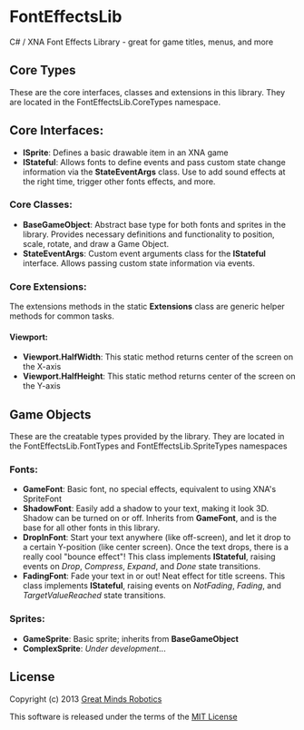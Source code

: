 FontEffectsLib
==============

C# / XNA Font Effects Library - great for game titles, menus, and more

Core Types
---------------------------
These are the core interfaces, classes and extensions in this library. They are located in the FontEffectsLib.CoreTypes namespace. 

Core Interfaces:
----------------
* **ISprite**: Defines a basic drawable item in an XNA game
* **IStateful**: Allows fonts to define events and pass custom state change information via the **StateEventArgs** class. Use to add sound effects at the right time, trigger other fonts effects, and more.

### Core Classes:
* **BaseGameObject**: Abstract base type for both fonts and sprites in the library. Provides necessary definitions and functionality to position, scale, rotate, and draw a Game Object.
* **StateEventArgs**: Custom event arguments class for the **IStateful** interface. Allows passing custom state information via events.

### Core Extensions:
The extensions methods in the static **Extensions** class are generic helper methods for common tasks. 

#### Viewport:
* **Viewport.HalfWidth**: This static method returns center of the screen on the X-axis
* **Viewport.HalfHeight**: This static method returns center of the screen on the Y-axis


Game Objects
------------
These are the creatable types provided by the library. They are located in the FontEffectsLib.FontTypes and FontEffectsLib.SpriteTypes namespaces

### Fonts:
* **GameFont**: Basic font, no special effects, equivalent to using XNA's SpriteFont
* **ShadowFont**: Easily add a shadow to your text, making it look 3D. Shadow can be turned on or off. Inherits from **GameFont**, and is the base for all other fonts in this library.
* **DropInFont**: Start your text anywhere (like off-screen), and let it drop to a certain Y-position (like center screen). Once the text drops, there is a really cool "bounce effect"! This class implements **IStateful**, raising events on *Drop*, *Compress*, *Expand*, and *Done* state transitions.
* **FadingFont**: Fade your text in or out! Neat effect for title screens. This class implements **IStateful**, raising events on *NotFading*, *Fading*, and *TargetValueReached* state transitions.

### Sprites:
* **GameSprite**: Basic sprite; inherits from **BaseGameObject**
* **ComplexSprite**: *Under development*...

License
--------
Copyright (c) 2013 <a href="http://www.buildcoolrobots.com">Great Minds Robotics</a>

This software is released under the terms of the <a href="http://opensource.org/licenses/MIT">MIT License</a>


